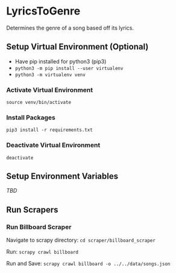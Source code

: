 # LyricsToGenre
Determines the genre of a song based off its lyrics.


## Setup Virtual Environment (Optional)

* Have pip installed for python3 (pip3)
* `python3 -m pip install --user virtualenv`
* `python3 -m virtualenv venv`

### Activate Virtual Environment
`source venv/bin/activate`

### Install Packages
`pip3 install -r requirements.txt`

### Deactivate Virtual Environment
`deactivate`

## Setup Environment Variables

*TBD*

## Run Scrapers

### Run Billboard Scraper

Navigate to scrapy directory: 
`cd scraper/billboard_scraper`

Run:
`scrapy crawl billboard`

Run and Save:
`scrapy crawl billboard -o ../../data/songs.json`
